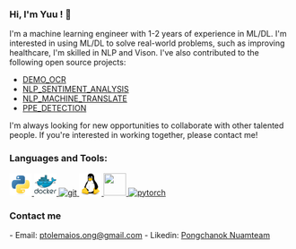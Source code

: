### Hi, I'm Yuu ! 👋

I'm a machine learning engineer with 1-2 years of experience in ML/DL. I'm interested in using ML/DL to solve real-world problems,
such as improving healthcare, I'm skilled in NLP and Vison. I've also contributed to the following open source projects:
- [DEMO_OCR](https://github.com/IZZARA-URA/DEMO_OCR)
- [NLP_SENTIMENT_ANALYSIS](https://github.com/IZZARA-URA/NLP_SENTIMENT_ANALYSIS)
- [NLP_MACHINE_TRANSLATE](https://github.com/IZZARA-URA/NLP_MACHINE_TRANSLATION)
- [PPE_DETECTION](https://github.com/IZZARA-URA/PPE_DETECTION)

I'm always looking for new opportunities to collaborate with other talented people. If you're interested in working together, please contact me!


<h3 align="left">Languages and Tools:</h3>
<p align="left"> 
    <a href="https://www.python.org" target="_blank" rel="noreferrer"> <img src="https://raw.githubusercontent.com/devicons/devicon/master/icons/python/python-original.svg" alt="python" width="40" height="40"/> </a> 
    <a href="https://www.docker.com/" target="_blank" rel="noreferrer"> <img src="https://raw.githubusercontent.com/devicons/devicon/master/icons/docker/docker-original-wordmark.svg" alt="docker" width="40" height="40"/> </a> 
    <a href="https://git-scm.com/" target="_blank" rel="noreferrer"> <img src="https://www.vectorlogo.zone/logos/git-scm/git-scm-icon.svg" alt="git" width="40" height="40"/> </a> 
    <a href="https://www.linux.org/" target="_blank" rel="noreferrer"> <img src="https://raw.githubusercontent.com/devicons/devicon/master/icons/linux/linux-original.svg" alt="linux" width="40" height="40"/> </a> 
    <a href="https://www.nvidia.com/tr-tr/" target="_blank" rel="noreferrer"> <img src="https://upload.wikimedia.org/wikipedia/sco/2/21/Nvidia_logo.svg" width="40" height="40"/> </a> 
    <a href="https://pytorch.org/" target="_blank" rel="noreferrer"> <img src="https://www.vectorlogo.zone/logos/pytorch/pytorch-icon.svg" alt="pytorch" width="40" height="40"/> </a> 
</p>


<h3 align="left">Contact me</h3>
<p align="left"> 
    - Email: <a href="ptolemaios.ong@gmail.com">ptolemaios.ong@gmail.com</a>
    - Likedin: <a href="https://www.linkedin.com/in/pongchanok-nuamteam-263672252/">Pongchanok Nuamteam</a>
</p>

